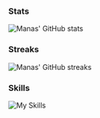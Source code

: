 ### Stats

![Manas' GitHub stats](https://github-readme-stats.vercel.app/api?username=manasrawat&count_private=true&hide_rank=true&show_icons=true&hide_title=true&include_all_commits=true&border_color=d0d7de&text_color=24292f&icon_color=57606a&bg_color=ffffff&border_radius=6&disable_animations=true&text_bold=false)

### Streaks

![Manas' GitHub streaks](https://streak-stats.demolab.com?user=manasrawat&border=d0d7de&border_radius=6&background=ffffff&stroke=d0d7de&ring=0969da&fire=0969da&currStreakNum=0969da&sideNums=24292f&currStreakLabel=0969da&dates=57606a&disable_animations=true)

### Skills

![My Skills](https://skillicons.dev/icons?i=java,cs,c,py,html,css,js,haskell,androidstudio,dotnet,firebase,pytorch,spring,postgres,bash&perline=5&theme=light)
